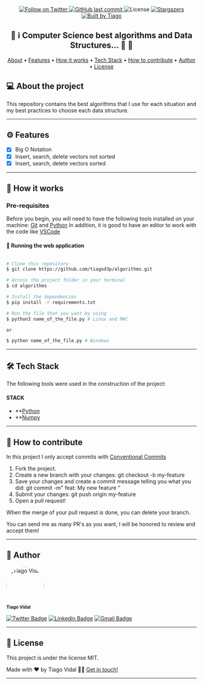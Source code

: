 <p align="center">
  <a href="https://www.twitter.com/tiagod3p/">
    <img alt="Follow on Twitter" src="https://img.shields.io/twitter/follow/tiagod3p?label=Follow&style=social">
  </a>
  
  <a href="https://github.com/tiagod3p/algorithms/commits/master">
    <img alt="GitHub last commit" src="https://img.shields.io/github/last-commit/tiagod3p/algorithms">
  </a>
    
   <img alt="License" src="https://img.shields.io/badge/license-MIT-brightgreen">

   <a href="https://github.com/tiagod3p/algorithms/stargazers">
    <img alt="Stargazers" src="https://img.shields.io/github/stars/tiagod3p/algorithms?style=social">
  </a>

  <a href="https://www.linkedin.com/in/tiagovidaldepaula/">
    <img alt="Built by Tiago" src="https://img.shields.io/badge/built%20by-Tiago%20Vidal-%237519C1">
  </a>
</p>

<h2 align="center"> 
	🚧 ℹ Computer Science best algorithms and Data Structures... 🚀 🚧
</h2>

<p align="center">
 <a href="#-about-the-project">About</a> •
 <a href="#%EF%B8%8F-features">Features</a> •
 <a href="#-how-it-works">How it works</a> • 
 <a href="#-tech-stack">Tech Stack</a> • 
 <a href="#-how-to-contribute">How to contribute</a> • 
 <a href="#-author">Author</a> • 
 <a href="#user-content--license">License</a>
</p>


## 💻 About the project

This repository contains the best algorithms that I use for each situation and my best practices to choose each data structure.

---

## ⚙️ Features

- [x] Big O Notation
- [x] Insert, search, delete vectors not sorted
- [x] Insert, search, delete vectors sorted

---

## 🚀 How it works

### Pre-requisites

Before you begin, you will need to have the following tools installed on your machine:
[Git](https://git-scm.com) and [Python](https://www.python.org/)
In addition, it is good to have an editor to work with the code like [VSCode](https://code.visualstudio.com/)

#### 🧭 Running the web application

```bash

# Clone this repository
$ git clone https://github.com/tiagod3p/algorithms.git

# Access the project folder in your terminal
$ cd algorithms

# Install the dependencies
$ pip install -r requirements.txt

# Run the file that you want by using
$ python3 name_of_the_file.py # Linux and MAC

or 

$ python name_of_the_file.py # Windows

```

---

## 🛠 Tech Stack

The following tools were used in the construction of the project:

#### **STACK**
-   **[Python](https://www.python.org/)
-   **[Numpy](https://numpy.org/)

---

## 💪 How to contribute

In this project I only accept commits with [Conventional Commits](https://www.conventionalcommits.org/en/v1.0.0/)

1. Fork the project.
2. Create a new branch with your changes: git checkout -b my-feature
3. Save your changes and create a commit message telling you what you did: git commit -m" feat: My new feature " 
4. Submit your changes: git push origin my-feature
5. Open a pull request!

When the merge of your pull request is done, you can delete your branch.

You can send me as many PR's as you want, I will be honored to review and accept them!

---

## 🦸 Author


 <img style="border-radius: 50%;" src="https://avatars0.githubusercontent.com/u/62674726?s=460&u=1c4408eb9492a7bf31a18b0a17f8ed7c444ab56b&v=4" width="100px;" alt="Tiago Vidal"/>
 <br />
 <sub><b>Tiago Vidal</b></sub>
 <br />

[![Twitter Badge](https://img.shields.io/twitter/url?label=%40tiagod3p&style=social&url=https://twitter.com/tiagod3p)](https://twitter.com/tiagod3p) [![Linkedin Badge](https://img.shields.io/badge/-Tiago-blue?style=flat-square&logo=Linkedin&logoColor=white&link=https://www.linkedin.com/in/tiagovidaldepaula/)](https://www.linkedin.com/in/tiagovidaldepaula/) 
[![Gmail Badge](https://img.shields.io/badge/-tiagod3p@gmail.com-c14438?style=flat-square&logo=Gmail&logoColor=white&link=mailto:tiagod3p@gmail.com)](mailto:tiagod3p@gmail.com)

---

## 📝 License

This project is under the license MIT.

Made with ❤️ by Tiago Vidal 👋🏽 [Get in touch!](https://www.linkedin.com/in/tiagovidaldepaula/)

---